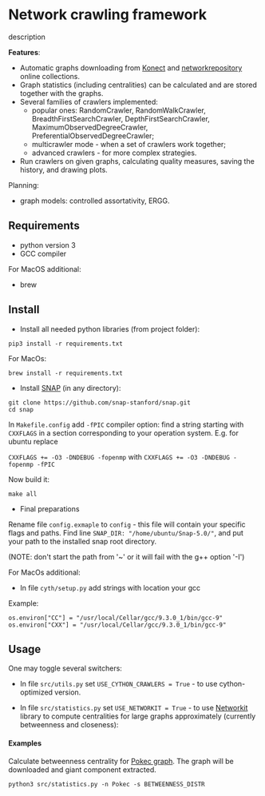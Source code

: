 # Network crawling framework

description

**Features**:
* Automatic graphs downloading from [Konect](http://konect.uni-koblenz.de/networks/) and 
[networkrepository](http://networkrepository.com/) online collections.
* Graph statistics (including centralities) can be calculated and are stored together with the
 graphs.
* Several families of crawlers implemented:
  * popular ones: RandomCrawler, RandomWalkCrawler, BreadthFirstSearchCrawler, 
  DepthFirstSearchCrawler, MaximumObservedDegreeCrawler, PreferentialObservedDegreeCrawler;
  * multicrawler mode - when a set of crawlers work together;
  * advanced crawlers - for more complex strategies.
* Run crawlers on given graphs, calculating quality measures, saving the history, and drawing 
plots.

Planning:
* graph models: controlled assortativity, ERGG.

## Requirements

* python version 3
* GCC compiler

For MacOS additional:

* brew

## Install

* Install all needed python libraries (from project folder):
```
pip3 install -r requirements.txt
```
For MacOs:
```
brew install -r requirements.txt
```
* Install [SNAP](https://snap.stanford.edu/snap/index.html) (in any directory):

```
git clone https://github.com/snap-stanford/snap.git
cd snap
```

In `Makefile.config` add `-fPIC` compiler option: find a string starting with `CXXFLAGS` 
in a section corresponding to your operation system. E.g. for ubuntu replace

`CXXFLAGS += -O3 -DNDEBUG -fopenmp` 
with
`CXXFLAGS += -O3 -DNDEBUG -fopenmp -fPIC`

Now build it:
```
make all
```

* Final preparations 

Rename file `config.exmaple` to `config` - this file will contain your specific flags and paths.
Find line `SNAP_DIR: "/home/ubuntu/Snap-5.0/"`, and put your path to the installed snap root 
directory.

(NOTE: don't start the path from '~' or it will fail with the g++ option '-I')

For MacOs additional:

*  In file `cyth/setup.py` add strings with location your gcc

Example:
```
os.environ["CC"] = "/usr/local/Cellar/gcc/9.3.0_1/bin/gcc-9"
os.environ["CXX"] = "/usr/local/Cellar/gcc/9.3.0_1/bin/gcc-9"
```

## Usage

One may toggle several switchers:

* In file `src/utils.py` set `USE_CYTHON_CRAWLERS = True` -
to use cython-optimized version.

* In file `src/statistics.py` set `USE_NETWORKIT = True` - 
to use [Networkit](https://networkit.github.io/) library to compute centralities for large graphs
approximately (currently betweenness and closeness):


#### Examples

Calculate betweenness centrality for [Pokec graph](
http://konect.uni-koblenz.de/networks/soc-pokec-relationships). The graph will be downloaded and 
giant component extracted.
```
python3 src/statistics.py -n Pokec -s BETWEENNESS_DISTR
```
